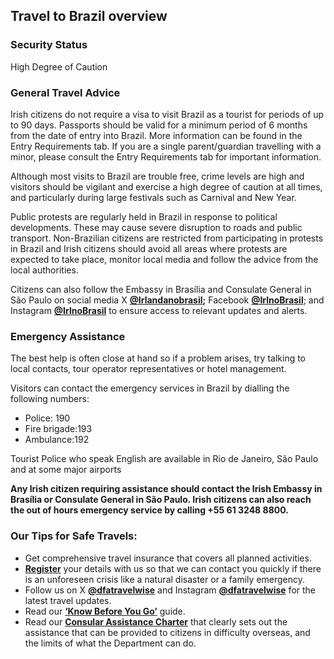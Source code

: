 ## Travel to Brazil overview

### **Security Status**

High Degree of Caution

### **General Travel Advice**

Irish citizens do not require a visa to visit Brazil as a tourist for periods of up to 90 days. Passports should be valid for a minimum period of 6 months from the date of entry into Brazil. More information can be found in the Entry Requirements tab. If you are a single parent/guardian travelling with a minor, please consult the Entry Requirements tab for important information.

Although most visits to Brazil are trouble free, crime levels are high and visitors should be vigilant and exercise a high degree of caution at all times, and particularly during large festivals such as Carnival and New Year.

Public protests are regularly held in Brazil in response to political developments. These may cause severe disruption to roads and public transport. Non-Brazilian citizens are restricted from participating in protests in Brazil and Irish citizens should avoid all areas where protests are expected to take place, monitor local media and follow the advice from the local authorities.

Citizens can also follow the Embassy in Brasília and Consulate General in São Paulo on social media X [**@Irlandanobrasil**](https://x.com/irlandanobrasil)**;** Facebook [**@IrlnoBrasil**](https://www.facebook.com/irlnobrasil/); and Instagram [**@IrlnoBrasil**](http://www.instagram.com/irlnobrasil) to ensure access to relevant updates and alerts.

### **Emergency Assistance**

The best help is often close at hand so if a problem arises, try talking to local contacts, tour operator representatives or hotel management.

Visitors can contact the emergency services in Brazil by dialling the following numbers:

* Police: 190
* Fire brigade:193
* Ambulance:192

Tourist Police who speak English are available in Rio de Janeiro, São Paulo and at some major airports

**Any Irish citizen requiring assistance should contact the Irish Embassy in Brasília or Consulate General in São Paulo. Irish citizens can also reach the out of hours emergency service by calling +55 61 3248 8800.**

### **Our Tips for Safe Travels:**

* Get comprehensive travel insurance that covers all planned activities.
* [**Register**](https://www.ireland.ie/en/dfa/overseas-travel/citizens-registration/) your details with us so that we can contact you quickly if there is an unforeseen crisis like a natural disaster or a family emergency.
* Follow us on X [**@dfatravelwise**](https://www.twitter.com/DFATravelWise) and Instagram [**@dfatravelwise**](https://www.instagram.com/dfatravelwise) for the latest travel updates.
* Read our [**‘Know Before You Go’**](https://www.ireland.ie/en/dfa/overseas-travel/know-before-you-go/) guide.
* Read our [**Consular Assistance Charter**](https://www.ireland.ie/en/dfa/overseas-travel/assistance-abroad/consular-assistance-charter/) that clearly sets out the assistance that can be provided to citizens in difficulty overseas, and the limits of what the Department can do.